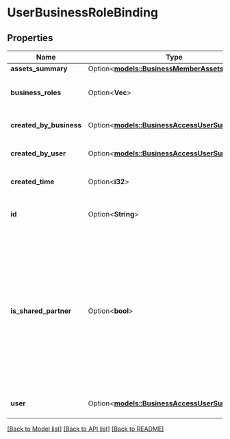 # UserBusinessRoleBinding

## Properties

Name | Type | Description | Notes
------------ | ------------- | ------------- | -------------
**assets_summary** | Option<[**models::BusinessMemberAssetsSummary**](BusinessMemberAssetsSummary.md)> |  | [optional]
**business_roles** | Option<**Vec<String>**> | The access level a user has on the business. This can be EMPLOYEE, BIZ_ADMIN, or PARTNER. | [optional]
**created_by_business** | Option<[**models::BusinessAccessUserSummary**](BusinessAccessUserSummary.md)> | Metadata for the business that created the business relationship. | [optional]
**created_by_user** | Option<[**models::BusinessAccessUserSummary**](BusinessAccessUserSummary.md)> | Metadata for the user that created the business relationship. | [optional]
**created_time** | Option<**i32**> | The time the business relationship was created. Returned in milliseconds. | [optional]
**id** | Option<**String**> | Unique identifier of the business member/business partner/employer. | [optional]
**is_shared_partner** | Option<**bool**> | This field is only relevant when business_role=\"PARTNER\". <br>If is_shared_partner=FALSE, the partner can access your business assets. If assets_summary is not empty, the assets listed are your business assets the partner has access to. <br>If is_shared_partner=TRUE, you can access the partner's business asset. If assets_summary is not empty, the assets listed are the partner's business assets you have access to. | [optional]
**user** | Option<[**models::BusinessAccessUserSummary**](BusinessAccessUserSummary.md)> | Metadata for the business member/business partner/employer. | [optional]

[[Back to Model list]](../README.md#documentation-for-models) [[Back to API list]](../README.md#documentation-for-api-endpoints) [[Back to README]](../README.md)



